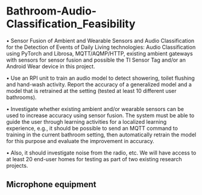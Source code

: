 # Bathroom-Audio-Classification_Feasibility

•	Sensor Fusion of Ambient and Wearable Sensors and Audio Classification for the Detection of Events of Daily Living technologies: Audio Classification using PyTorch and Librosa, MQTT/AQMP/HTTP, existing ambient gateways with sensors for sensor fusion and possible the TI Sensor Tag and/or an Android Wear device in this project.

•	Use an RPI unit to train an audio model to detect showering, toilet flushing and hand-wash activity. Report the accuracy of a generalized model and a model that is retrained at the setting (tested at least 10 different user bathrooms).

•	Investigate whether existing ambient and/or wearable sensors can be used to increase accuracy using sensor fusion. The system must be able to guide the user through learning activities for a localized learning experience, e.g., it should be possible to send an MQTT command to training in the current bathroom setting, then automatically retrain the model for this purpose and evaluate the improvement in accuracy.

•	 Also, it should investigate noise from the radio, etc. We will have access to at least 20 end-user homes for testing as part of two existing research projects. 

## Microphone equipment








